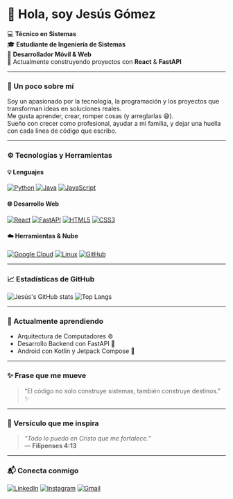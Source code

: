 # 👋 Hola, soy Jesús Gómez

💻 **Técnico en Sistemas**  
🎓 **Estudiante de Ingeniería de Sistemas**  
📱 **Desarrollador Móvil & Web**  
🚀 Actualmente construyendo proyectos con **React** & **FastAPI**

---

### 🌟 Un poco sobre mí
Soy un apasionado por la tecnología, la programación y los proyectos que transforman ideas en soluciones reales.  
Me gusta aprender, crear, romper cosas (y arreglarlas 😅).  
Sueño con crecer como profesional, ayudar a mi familia, y dejar una huella con cada línea de código que escribo.

---

### ⚙️ Tecnologías y Herramientas

#### 💡 Lenguajes
[![Python](https://img.shields.io/badge/Python-3776AB?style=for-the-badge&logo=python&logoColor=white)]()
[![Java](https://img.shields.io/badge/Java-007396?style=for-the-badge&logo=java&logoColor=white)]()
[![JavaScript](https://img.shields.io/badge/JavaScript-F7DF1E?style=for-the-badge&logo=javascript&logoColor=black)]()

#### 🌐 Desarrollo Web
[![React](https://img.shields.io/badge/React-61DAFB?style=for-the-badge&logo=react&logoColor=black)]()
[![FastAPI](https://img.shields.io/badge/FastAPI-009688?style=for-the-badge&logo=fastapi&logoColor=white)]()
[![HTML5](https://img.shields.io/badge/HTML5-E34F26?style=for-the-badge&logo=html5&logoColor=white)]()
[![CSS3](https://img.shields.io/badge/CSS3-1572B6?style=for-the-badge&logo=css3&logoColor=white)]()

#### ☁️ Herramientas & Nube
[![Google Cloud](https://img.shields.io/badge/Google_Cloud-4285F4?style=for-the-badge&logo=googlecloud&logoColor=white)]()
[![Linux](https://img.shields.io/badge/Linux-FCC624?style=for-the-badge&logo=linux&logoColor=black)]()
[![GitHub](https://img.shields.io/badge/GitHub-181717?style=for-the-badge&logo=github&logoColor=white)]()

---

### 📈 Estadísticas de GitHub
![Jesús's GitHub stats](https://github-readme-stats.vercel.app/api?username=JesusGomez25&show_icons=true&theme=tokyonight)
![Top Langs](https://github-readme-stats.vercel.app/api/top-langs/?username=JesusGomez25&layout=compact&theme=tokyonight)

---

### 🧠 Actualmente aprendiendo
- Arquitectura de Computadores ⚙️  
- Desarrollo Backend con FastAPI 🧩  
- Android con Kotlin y Jetpack Compose 📱  

---

### ✨ Frase que me mueve
> “El código no solo construye sistemas, también construye destinos.” ✨

---

### 📖 Versículo que me inspira
> _“Todo lo puedo en Cristo que me fortalece.”_  
> — **Filipenses 4:13**

---

### 📬 Conecta conmigo
[![LinkedIn](https://img.shields.io/badge/LinkedIn-0A66C2?style=for-the-badge&logo=linkedin&logoColor=white)](https://www.linkedin.com/)
[![Instagram](https://img.shields.io/badge/Instagram-E4405F?style=for-the-badge&logo=instagram&logoColor=white)](https://www.instagram.com/)
[![Gmail](https://img.shields.io/badge/Correo-EA4335?style=for-the-badge&logo=gmail&logoColor=white)](mailto:tucorreo@gmail.com)
